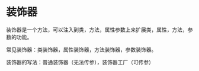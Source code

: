 # 装饰器

装饰器是一个方法，可以注入到类，方法，属性参数上来扩展类，属性，方法，参数的功能。

常见装饰器：类装饰器，属性装饰器，方法装饰器，参数装饰器。

装饰器的写法：普通装饰器（无法传参），装饰器工厂（可传参）